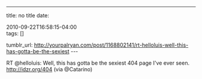 ---
title: no title
date:

 2010-09-22T16:58:15-04:00  
tags:  []

tumblr_url:
http://yourpalryan.com/post/1168802141/rt-helloluis-well-this-has-gotta-be-the-sexiest
\-\--

RT \@helloluis: Well, this has gotta be the sexiest 404 page I've ever
seen. <http://idzr.org/404> (via \@Catarino)
